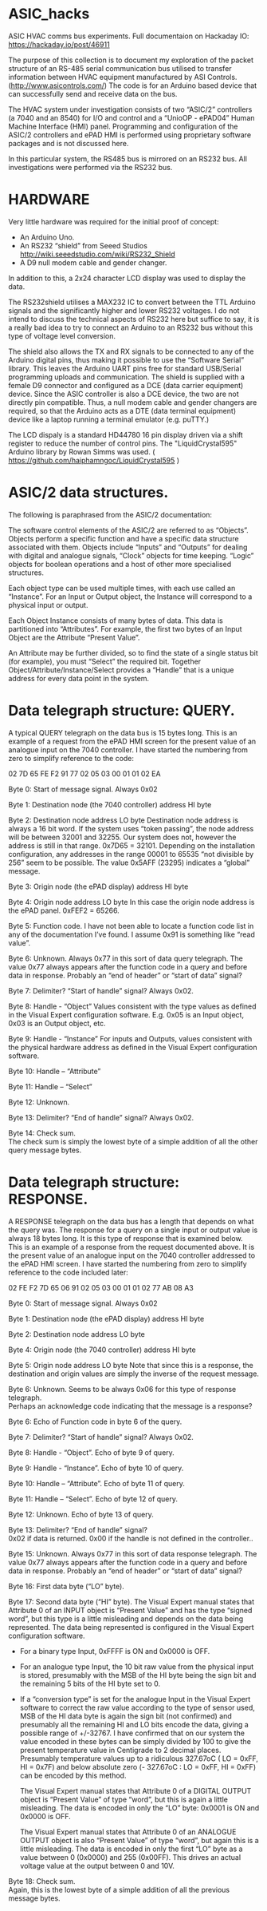 # ASIC_hacks
ASIC HVAC comms bus experiments.  Full documentaion on Hackaday IO: https://hackaday.io/post/46911

The purpose of this collection is to document my exploration of the packet structure of an RS-485 serial communication bus utilised to transfer information between HVAC equipment manufactured by ASI Controls. (http://www.asicontrols.com/) 
The code is for an Arduino based device that can successfully send and receive data on the bus.

The HVAC system under investigation consists of two “ASIC/2” controllers (a 7040 and an 8540) for I/O and control and a “UnioOP - ePAD04” Human Machine Interface (HMI) panel. Programming and configuration of the ASIC/2 controllers and ePAD HMI is performed using proprietary software packages and is not discussed here.

In this particular system, the RS485 bus is mirrored on an RS232 bus.  All investigations were performed via the RS232 bus.

# HARDWARE
Very little hardware was required for the initial proof of concept:
- An Arduino Uno.
- An RS232 “shield” from Seeed Studios http://wiki.seeedstudio.com/wiki/RS232_Shield
- A D9 null modem cable and gender changer.

In addition to this, a 2x24 character LCD display was used to display the data.

The RS232shield utilises a MAX232 IC to convert between the TTL Arduino signals and the significantly higher and lower RS232 voltages. I do not intend to discuss the technical aspects of RS232 here but suffice to say, it is a really bad idea to try to connect an Arduino to an RS232 bus without this type of voltage level conversion.

The shield also allows the TX and RX signals to be connected to any of the Arduino digital pins, thus making it possible to use the “Software Serial” library.  This leaves the Arduino UART pins free for standard USB/Serial programming uploads and communication.
The shield is supplied with a female D9 connector and configured as a DCE (data carrier equipment) device. 
Since the ASIC controller is also a DCE device, the two are not directly pin compatible. Thus, a null modem cable and gender changers are required, so that the Arduino acts as a DTE (data terminal equipment) device like a laptop running a terminal emulator (e.g. puTTY.)

The LCD dispaly is a standard HD44780 16 pin display driven via a shift register to reduce the number of control pins.  The "LiquidCrystal595" Arduino library by Rowan Simms was used. ( https://github.com/haiphamngoc/LiquidCrystal595 )  

# ASIC/2 data structures.
The following is paraphrased from the ASIC/2 documentation:

The software control elements of the ASIC/2 are referred to as “Objects”.  Objects perform a specific function and have a specific data structure associated with them.  Objects include “Inputs” and “Outputs” for dealing with digital and analogue signals, “Clock” objects for time keeping. “Logic” objects for boolean operations and a host of other more specialised structures.

Each object type can be used multiple times, with each use called an “Instance”.  For an Input or Output object, the Instance will correspond to a physical input or output.

Each Object Instance consists of many bytes of data. This data is partitioned into “Attributes”.  For example, the first two bytes of an Input Object are the Attribute “Present Value”.

An Attribute may be further divided, so to find the state of a single status bit (for example), you must “Select” the required bit.
Together Object/Attribute/Instance/Select provides a “Handle” that is a unique address for every data point in the system.

# Data telegraph structure: QUERY.
A typical QUERY telegraph on the data bus is 15 bytes long.  This is an example of a request from the ePAD HMI screen for the present value of an analogue input on the 7040 controller.  I have started the numbering from zero to simplify reference to the code:

02 7D 65 FE F2 91 77 02 05 03 00 01 01 02 EA 

Byte 0: Start of message signal. Always 0x02

Byte 1: Destination node (the 7040 controller) address HI byte

Byte 2: Destination node address LO byte
  Destination node address is always a 16 bit word.  If the system uses “token passing”, the node address will be between 32001 and 32255. Our system does not, however the address is still in that range. 0x7D65  = 32101.  Depending on the installation configuration, any addresses in the range 00001 to 65535 “not divisible by 256” seem to be possible.  The value 0x5AFF  (23295) indicates a “global” message. 

Byte 3: Origin node (the ePAD display) address HI byte

Byte 4: Origin node address LO byte
	In this case the origin node address is the ePAD panel. 0xFEF2 = 65266.

Byte 5: Function code. 
  I have not been able to locate a function code list in any of the documentation I’ve found.  I assume 0x91 is something like “read value”.

Byte 6: Unknown.  Always 0x77 in this sort of data query telegraph.
  The value 0x77 always appears after the function code in a query and before data in response.  Probably an “end of header” or “start of data” signal?

Byte 7: Delimiter?  “Start of handle” signal?  Always 0x02.

Byte 8: Handle - “Object”
  Values consistent with the type values as defined in the Visual Expert configuration software.  E.g. 0x05 is an Input object, 0x03 is an Output object, etc.

Byte 9: Handle - “Instance” 
  For inputs and Outputs, values consistent with the physical hardware address as defined in the Visual Expert configuration software.

Byte 10: Handle – “Attribute” 

Byte 11: Handle – “Select” 

Byte 12: Unknown. 

Byte 13: Delimiter?  “End of handle” signal?  Always 0x02.

Byte 14: Check sum.  
  The check sum is simply the lowest byte of a simple addition of all the other query message bytes.

# Data telegraph structure: RESPONSE.
A RESPONSE telegraph on the data bus has a length that depends on what the query was.  The response for a query on a single input or output value is always 18 bytes long.  It is this type of response that is examined below.  
This is an example of a response from the request documented above.  It is the present value of an analogue input on the 7040 controller addressed to the ePAD HMI screen.  I have started the numbering from zero to simplify reference to the code included later:

02 FE F2 7D 65 06 91 02 05 03 00 01 01 02 77 AB 08 A3

Byte 0: Start of message signal. Always 0x02

Byte 1: Destination node (the ePAD display) address HI byte

Byte 2: Destination node address LO byte

Byte 4: Origin node (the 7040 controller) address HI byte

Byte 5: Origin node address LO byte
  Note that since this is a response, the destination and origin values are simply the inverse of the request message.

Byte 6: Unknown. Seems to be always 0x06 for this type of response telegraph.  
  Perhaps an acknowledge code indicating that the message is a response?  

Byte 6: Echo of Function code in byte 6 of the query. 

Byte 7: Delimiter?  “Start of handle” signal?  Always 0x02.

Byte 8: Handle - “Object”. Echo of byte 9 of query.

Byte 9: Handle - “Instance”. Echo of byte 10 of query. 

Byte 10: Handle – “Attribute”. Echo of byte 11 of query. 

Byte 11: Handle – “Select”. Echo of byte 12 of query. 

Byte 12: Unknown. Echo of byte 13 of query.

Byte 13: Delimiter?  “End of handle” signal?  
0x02 if data is returned. 0x00 if the handle is not defined in the controller..

Byte 15: Unknown.  Always 0x77 in this sort of data response telegraph.
  The value 0x77 always appears after the function code in a query and before data in response.  Probably an “end of header” or “start of data” signal?

Byte 16: First data byte (“LO” byte).

Byte 17: Second data byte (“HI” byte).
  The Visual Expert manual states that Attribute 0 of an INPUT object is “Present Value” and has the type “signed word”, but this type is a little misleading and depends on the data being represented.  The data being represented is configured in the Visual Expert configuration software.

- For a binary type Input, 0xFFFF is ON and 0x0000 is OFF. 
- For an analogue type Input, the 10 bit raw value from the physical input is stored, presumably with the MSB of the HI byte being the sign bit and the remaining 5 bits of the HI byte set to 0.
- If a “conversion type” is set for the analogue Input in the Visual Expert software to correct the raw value according to the type of sensor used, MSB of the HI data byte is again the sign bit (not confirmed) and presumably all the remaining HI and LO bits encode the data, giving a possible range of +/-32767.  I have confirmed that on our system the value encoded in these bytes can be simply divided by 100 to give the present temperature value in Centigrade to 2 decimal places. Presumably temperature values up to a ridiculous  327.67oC ( LO = 0xFF, HI = 0x7F) and below absolute zero (- 327.67oC : LO = 0xFF, HI = 0xFF) can be encoded by this method.

  The Visual Expert manual states that Attribute 0 of a DIGITAL OUTPUT object is “Present Value” of type “word”, but this is again a little misleading. The data is encoded in only the “LO” byte: 0x0001 is ON and 0x0000 is OFF. 

  The Visual Expert manual states that Attribute 0 of an ANALOGUE OUTPUT object is also “Present Value” of type “word”, but again this is a little misleading. The data is encoded in only the first “LO” byte as a value between 0 (0x0000) and 255 (0x00FF).  This drives an actual voltage value at the output between 0 and 10V.

Byte 18: Check sum.  
  Again, this is the lowest byte of a simple addition of all the previous message bytes.

